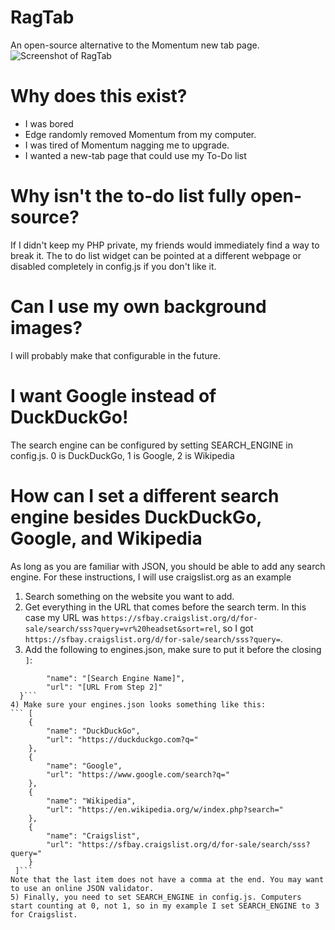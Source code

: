 # RagTab
An open-source alternative to the Momentum new tab page.
![Screenshot of RagTab](Screenshot.png)

# Why does this exist?
- I was bored
- Edge randomly removed Momentum from my computer.
- I was tired of Momentum nagging me to upgrade.
- I wanted a new-tab page that could use my To-Do list

# Why isn't the to-do list fully open-source?
If I didn't keep my PHP private, my friends would immediately find a way to break it. The to do list widget can be pointed at a different webpage or disabled completely in config.js if you don't like it.

# Can I use my own background images?
I will probably make that configurable in the future.

# I want Google instead of DuckDuckGo!
The search engine can be configured by setting SEARCH_ENGINE in config.js. 0 is DuckDuckGo, 1 is Google, 2 is Wikipedia

# How can I set a different search engine besides DuckDuckGo, Google, and Wikipedia
As long as you are familiar with JSON, you should be able to add any search engine. For these instructions, I will use craigslist.org as an example
1) Search something on the website you want to add.
2) Get everything in the URL that comes before the search term. In this case my URL was `https://sfbay.craigslist.org/d/for-sale/search/sss?query=vr%20headset&sort=rel`, so I got `https://sfbay.craigslist.org/d/for-sale/search/sss?query=`.
3) Add the following to engines.json, make sure to put it before the closing `]`:
``` {
		"name": "[Search Engine Name]",
		"url": "[URL From Step 2]"
  }```
4) Make sure your engines.json looks something like this:
``` [
	{
		"name": "DuckDuckGo",
		"url": "https://duckduckgo.com?q="
	},
	{
		"name": "Google",
		"url": "https://www.google.com/search?q="
	},
	{
		"name": "Wikipedia",
		"url": "https://en.wikipedia.org/w/index.php?search="
	},
	{
		"name": "Craigslist",
		"url": "https://sfbay.craigslist.org/d/for-sale/search/sss?query="
	}
 ]```
Note that the last item does not have a comma at the end. You may want to use an online JSON validator.
5) Finally, you need to set SEARCH_ENGINE in config.js. Computers start counting at 0, not 1, so in my example I set SEARCH_ENGINE to 3 for Craigslist.
